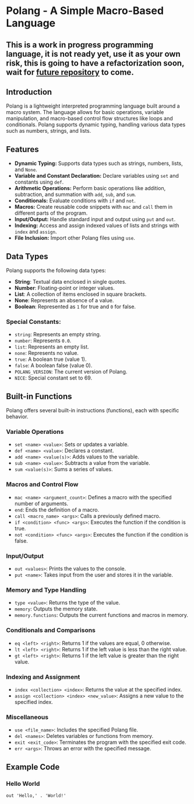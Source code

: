 # Polang - A Simple Macro-Based Language

## This is a work in progress programming language, it is not ready yet, use it as your own risk, this is going to have a refactorization soon, wait for [future repository](https://github/POLA-LCS/Polang-v2) to come.

## Introduction
Polang is a lightweight interpreted programming language built around a macro system. The language allows for basic operations, variable manipulation, and macro-based control flow structures like loops and conditionals. Polang supports dynamic typing, handling various data types such as numbers, strings, and lists.

## Features
- **Dynamic Typing:** Supports data types such as strings, numbers, lists, and `None`.
- **Variable and Constant Declaration:** Declare variables using `set` and constants using `def`.
- **Arithmetic Operations:** Perform basic operations like addition, subtraction, and summation with `add`, `sub`, and `sum`.
- **Conditionals:** Evaluate conditions with `if` and `not`.
- **Macros:** Create reusable code snippets with `mac` and `call` them in different parts of the program.
- **Input/Output:** Handle standard input and output using `put` and `out`.
- **Indexing:** Access and assign indexed values of lists and strings with `index` and `assign`.
- **File Inclusion:** Import other Polang files using `use`.

## Data Types
Polang supports the following data types:
- **String**: Textual data enclosed in single quotes.
- **Number**: Floating-point or integer values.
- **List**: A collection of items enclosed in square brackets.
- **None**: Represents an absence of a value.
- **Boolean**: Represented as `1` for true and `0` for false.

### Special Constants:
- `string`: Represents an empty string.
- `number`: Represents `0.0`.
- `list`: Represents an empty list.
- `none`: Represents no value.
- `true`: A boolean true (value 1).
- `false`: A boolean false (value 0).
- `POLANG_VERSION`: The current version of Polang.
- `NICE`: Special constant set to 69.

## Built-in Functions
Polang offers several built-in instructions (functions), each with specific behavior.

### Variable Operations
- `set <name> <value>`: Sets or updates a variable.
- `def <name> <value>`: Declares a constant.
- `add <name> <value(s)>`: Adds values to the variable.
- `sub <name> <value>`: Subtracts a value from the variable.
- `sum <value(s)>`: Sums a series of values.

### Macros and Control Flow
- `mac <name> <argument_count>`: Defines a macro with the specified number of arguments.
- `end`: Ends the definition of a macro.
- `call <macro_name> <args>`: Calls a previously defined macro.
- `if <condition> <func> <args>`: Executes the function if the condition is true.
- `not <condition> <func> <args>`: Executes the function if the condition is false.

### Input/Output
- `out <values>`: Prints the values to the console.
- `put <name>`: Takes input from the user and stores it in the variable.

### Memory and Type Handling
- `type <value>`: Returns the type of the value.
- `memory`: Outputs the memory state.
- `memory.functions`: Outputs the current functions and macros in memory.

### Conditionals and Comparisons
- `eq <left> <right>`: Returns 1 if the values are equal, 0 otherwise.
- `lt <left> <right>`: Returns 1 if the left value is less than the right value.
- `gt <left> <right>`: Returns 1 if the left value is greater than the right value.

### Indexing and Assignment
- `index <collection> <index>`: Returns the value at the specified index.
- `assign <collection> <index> <new_value>`: Assigns a new value to the specified index.

### Miscellaneous
- `use <file_name>`: Includes the specified Polang file.
- `del <names>`: Deletes variables or functions from memory.
- `exit <exit_code>`: Terminates the program with the specified exit code.
- `err <args>`: Throws an error with the specified message.

## Example Code

### Hello World
```polang
out 'Hello,' . 'World!'